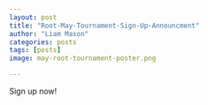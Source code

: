 ```yaml
---
layout: post
title: "Root-May-Tournament-Sign-Up-Announcment"
author: "Liam Mason"
categories: posts
tags: [posts]
image: may-root-tournament-poster.png

---
```


Sign up now!
